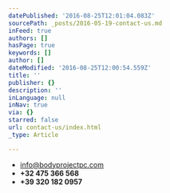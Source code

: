 ```yaml
---
datePublished: '2016-08-25T12:01:04.083Z'
sourcePath: _posts/2016-05-19-contact-us.md
inFeed: true
authors: []
hasPage: true
keywords: []
author: []
dateModified: '2016-08-25T12:00:54.559Z'
title: ''
publisher: {}
description: ''
inLanguage: null
inNav: true
via: {}
starred: false
url: contact-us/index.html
_type: Article

---
```

* info@bodyprojectpc.com
* **+32 475 366 568**
* **+39 320 182 0957**